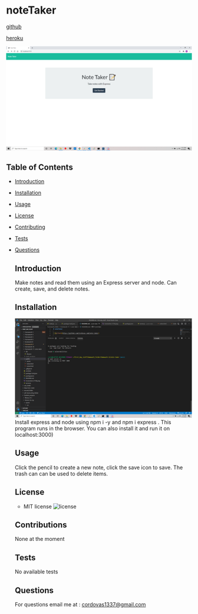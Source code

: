 # noteTaker

  [github](https://github.com/Cordovas-cmd/note-taker)

  [heroku]()

  ![Include a screenshot](https://github.com/Cordovas-cmd/note-taker/blob/main/Screenshot%20(1756).png)

  ## Table of Contents
* [Introduction](#introduction)
* [Installation](#installation)
* [Usage](#usage)
* [License](#license)
* [Contributing](#contributing)
* [Tests](#tests)
* [Questions](#questions)

  ## Introduction
  Make notes and read them using an Express server and node. Can create, save, and delete notes.

  ## Installation

  ![Directions to start](https://github.com/Cordovas-cmd/note-taker/blob/main/Screenshot%20(1757).png)
  Install express and node using 
  npm i -y and npm i express .
  This program runs in the browser. You can also install it and run it on localhost:3000)

  ## Usage
  Click the pencil to create a new note, click the save icon to save. The trash can can be used to delete items.
  ## License
  
  * MIT license 
  ![license](https://img.shields.io/badge/license-MIT-green)

  ## Contributions 
  None at the moment

  ## Tests
  No available tests

  ## Questions
  For questions email me at : cordovas1337@gmail.com
  


